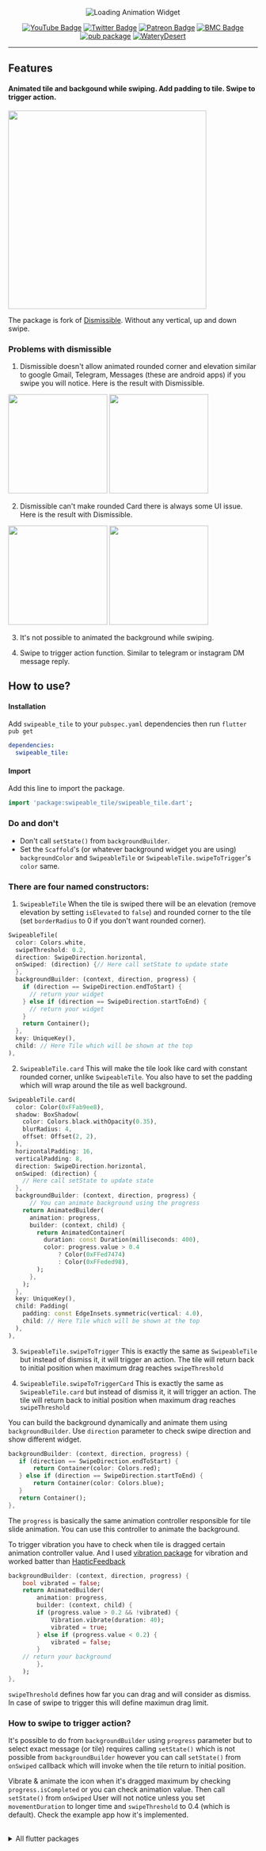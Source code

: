 <p align="center">
   <img src="https://raw.githubusercontent.com/watery-desert/assets/main/swipeable_tile/package_cover.png" alt="Loading Animation Widget" />
</p>

<div align="center">

[![YouTube Badge](https://img.shields.io/badge/-YouTube-EA3223?style=for-the-badge&logo=youtube&logoColor=white)](https://www.youtube.com/waterydesert)
[![Twitter Badge](https://img.shields.io/badge/-Twitter-198CD8?style=for-the-badge&logo=twitter&logoColor=white)](https://twitter.com/watery_desert)
[![Patreon Badge](https://img.shields.io/badge/-Patreon-FF424D?style=for-the-badge&logo=patreon&logoColor=white)](https://www.patreon.com/watery_desert)
[![BMC Badge](https://img.shields.io/badge/-Buy_Me_a_Coffee-FFDD00?style=for-the-badge&logo=buymeacoffee&logoColor=535353)](https://www.buymeacoffee.com/watery_desert)
[![pub package](https://img.shields.io/pub/v/swipeable_tile.svg?style=for-the-badge)](https://pub.dev/packages/swipeable_tile)
[![WateryDesert](https://img.shields.io/badge/WateryDesert-Website-F8D977?style=for-the-badge)](https://waterydesert.com)
</div>

<hr>

<div>

## Features

#### Animated tile and backgound while swiping. Add padding to tile. Swipe to trigger action.

<img src="https://raw.githubusercontent.com/watery-desert/assets/main/swipeable_tile/demo_recording.gif"  width="400"/>

The package is fork of [Dismissible](https://api.flutter.dev/flutter/widgets/Dismissible-class.html). Without any vertical, up and down swipe.

### Problems with dismissible

1. Dismissible doesn't allow animated rounded corner and elevation similar to google Gmail, Telegram, Messages (these are android apps) if you swipe you will notice. Here is the result with Dismissible.

<p align="left">
<img src="https://raw.githubusercontent.com/watery-desert/assets/main/swipeable_tile/dismissible_issue1.png" height="200"/>

<img src="https://raw.githubusercontent.com/watery-desert/assets/main/swipeable_tile/dismissible_issue2.png" height="200"/>
</p>

2. Dismissible can't make rounded Card there is always some UI issue. Here is the result with Dismissible.

<p align="left">
<img src="https://raw.githubusercontent.com/watery-desert/assets/main/swipeable_tile/dismissible_issue3.png" height="200"/>

<img src="https://raw.githubusercontent.com/watery-desert/assets/main/swipeable_tile/dismissible_issue4.png" height="200"/>
</p>

3. It's not possible to animated the background while swiping.

4. Swipe to trigger action function. Similar to telegram or instagram DM message reply.

## How to use?

#### Installation

Add `swipeable_tile` to your `pubspec.yaml` dependencies then run `flutter pub get`

```yaml
dependencies:
  swipeable_tile:
```

#### Import

Add this line to import the package.

```dart
import 'package:swipeable_tile/swipeable_tile.dart';
```

### Do and don't

- Don't call `setState()` from `backgroundBuilder`.
- Set the `Scaffold`'s (or whatever background widget you are using) `backgroundColor` and `SwipeableTile` or `SwipeableTile.swipeToTrigger`'s `color` same.

### There are four named constructors:

1. `SwipeableTile` When the tile is swiped there will be an elevation (remove elevation by setting `isElevated` to `false`) and rounded corner to the tile (set `borderRadius` to 0 if you don't want rounded corner).

```dart
SwipeableTile(
  color: Colors.white,
  swipeThreshold: 0.2,
  direction: SwipeDirection.horizontal,
  onSwiped: (direction) {// Here call setState to update state
  },
  backgroundBuilder: (context, direction, progress) {
    if (direction == SwipeDirection.endToStart) {
      // return your widget
    } else if (direction == SwipeDirection.startToEnd) {
      // return your widget
    }
    return Container();
  },
  key: UniqueKey(),
  child: // Here Tile which will be shown at the top
),

```

2. `SwipeableTile.card` This will make the tile look like card with constant rounded corner, unlike `SwipeableTile`. You also have to set the padding which will wrap around the tile as well background.

```dart
SwipeableTile.card(
  color: Color(0xFFab9ee8),
  shadow: BoxShadow(
    color: Colors.black.withOpacity(0.35),
    blurRadius: 4,
    offset: Offset(2, 2),
  ),
  horizontalPadding: 16,
  verticalPadding: 8,
  direction: SwipeDirection.horizontal,
  onSwiped: (direction) {
    // Here call setState to update state
  },
  backgroundBuilder: (context, direction, progress) {
      // You can animate background using the progress
    return AnimatedBuilder(
      animation: progress,
      builder: (context, child) {
        return AnimatedContainer(
          duration: const Duration(milliseconds: 400),
          color: progress.value > 0.4
              ? Color(0xFFed7474)
              : Color(0xFFeded98),
        );
      },
    );
  },
  key: UniqueKey(),
  child: Padding(
    padding: const EdgeInsets.symmetric(vertical: 4.0),
    child: // Here Tile which will be shown at the top
  ),
),
```

3. `SwipeableTile.swipeToTrigger` This is exactly the same as `SwipeableTile` but instead of dismiss it, it will trigger an action. The tile will return back to initial position when maximum drag reaches `swipeThreshold`

4. `SwipeableTile.swipeToTriggerCard` This is exactly the same as `SwipeableTile.card` but instead of dismiss it, it will trigger an action. The tile will return back to initial position when maximum drag reaches `swipeThreshold`

You can build the background dynamically and animate them using `backgroundBuilder`. Use `direction` parameter to check swipe direction and show different widget.

```dart
backgroundBuilder: (context, direction, progress) {
   if (direction == SwipeDirection.endToStart) {
       return Container(color: Colors.red);
   } else if (direction == SwipeDirection.startToEnd) {
       return Container(color: Colors.blue);
   }
   return Container();
},
```

The `progress` is basically the same animation controller responsible for tile slide animation. You can use this controller to animate the background.

To trigger vibration you have to check when tile is dragged certain animation controller value. And I used [vibration package](https://pub.dev/packages/vibration) for vibration and worked batter than [HapticFeedback](https://api.flutter.dev/flutter/services/HapticFeedback-class.html)

```dart
backgroundBuilder: (context, direction, progress) {
    bool vibrated = false;
    return AnimatedBuilder(
        animation: progress,
        builder: (context, child) {
        if (progress.value > 0.2 && !vibrated) {
            Vibration.vibrate(duration: 40);
            vibrated = true;
        } else if (progress.value < 0.2) {
            vibrated = false;
        }
    // return your background
        },
    );
},
```

`swipeThreshold` defines how far you can drag and will consider as dismiss. In case of swipe to trigger this will define maximun drag limit.

### How to swipe to trigger action?

It's possible to do from `backgroundBuilder` using `progress` parameter but to select exact message (or tile) requires calling `setState()` which is not possible from `backgroundBuilder` however you can call `setState()` from `onSwiped` callback which will invoke when the tile return to initial position.

Vibrate & animate the icon when it's dragged maximum by checking `progress.isCompleted` or you can check animation value. Then call `setState()` from `onSwiped` User will not notice unless you set `movementDuration` to longer time and `swipeThreshold` to 0.4 (which is default). Check the example app how it's implemented.

<br>
<details>
   <summary>All flutter packages</summary>
   <br>

● [Sliding Clipped Nav Bar](https://github.com/watery-desert/sliding_clipped_nav_bar)\
 ● [Water Drop Nav Bar](https://github.com/watery-desert/water_drop_nav_bar)\
 ➜ [Swipeable Tile](https://github.com/watery-desert/swipeable_tile)\
 ● [Loading Animation Widget](https://github.com/watery-desert/loading_animation_widget)

   </summary> 
</details>
<br>
